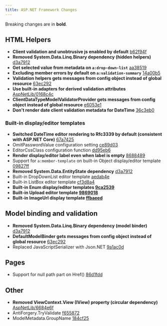 ```yaml
---
title: ASP.NET Framework Changes
---
```

Breaking changes are in **bold**.

## HTML Helpers

- **Client validation and unobtrusive js enabled by default** [b62f94f](https://github.com/maxtoroq/XCST-a/commit/b62f94f7f117f835a33f4191f5a6fe840082238f)
- **Removed System.Data.Linq.Binary dependency (hidden helpers)** [d3a7912](https://github.com/maxtoroq/XCST-a/commit/d3a7912d4a4959c50f538a59fbcf9ec9e75ac168)
- **Get selected value from metadata on `a:drop-down-list`** [aa38519](https://github.com/maxtoroq/XCST-a/commit/aa38519525292c672093054d964e12eb39067bec)
- **Excluding member errors by default on `a:validation-summary`** [14a00b5](https://github.com/maxtoroq/XCST-a/commit/14a00b56381eed57d9cf9e098010ebb1264a327d)
- **Validation helpers gets messages from config object instead of global resource** [63ec292](https://github.com/maxtoroq/XCST-a/commit/63ec2929636d16873b90aecb389bb787f26b8cb3)
- **Use built-in adapters for derived validation attributes** [AspNetLib/0168c4c](https://github.com/maxtoroq/AspNetLib/commit/0168c4cf7d390f14f0d043fb6811bffc8174245e)
- **ClientDataTypeModelValidatorProvider gets messages from config object instead of global resource** [e6053e1](https://github.com/maxtoroq/XCST-a/commit/e6053e1468f8597d375fa50d23932a698fe0b946)
- **Don't render date client validation metadata for DateTime** [36c3eb0](https://github.com/maxtoroq/XCST-a/commit/36c3eb0942da4904cb1149efc29278e41f327d33)

### Built-in display/editor templates

- **Switched DateTime editor rendering to Rfc3339 by default (consistent with ASP.NET Core)** [67a7425](https://github.com/maxtoroq/XCST-a/commit/67a7425623f9de3333073195804f8f83f04d38d3)
- OmitPasswordValue configuration setting [ce89d03](https://github.com/maxtoroq/XCST-a/commit/ce89d03bd5b005cb86ea887fc5e8491eddeae82d)
- EditorCssClass configuration function [dd95eb6](https://github.com/maxtoroq/XCST-a/commit/dd95eb67f0ee62c31c6385aa64b8f52de067e1fd)
- **Render display/editor label even when label is empty** [8688489](https://github.com/maxtoroq/XCST-a/commit/868848929833254341ab1670e4dba9ea76ce7225)
- Support for `a:member-template` on built-in Object display/editor template [09827ff](https://github.com/maxtoroq/XCST-a/commit/09827ff136998450f1b8c4e4aa96dd544caeb1b5#diff-d9e4a150ec2ec7025b8cfa3d93460c97)
- **Removed System.Data.EntityState dependency** [d3a7912](https://github.com/maxtoroq/XCST-a/commit/d3a7912d4a4959c50f538a59fbcf9ec9e75ac168)
- Built-in DropDownList editor template [aedab4e](https://github.com/maxtoroq/XCST-a/commit/aedab4e351a26f2b3e10c93b6793acb506d1ec6f)
- Built-in ListBox editor template [cf3d8a4](https://github.com/maxtoroq/XCST-a/commit/cf3d8a441d159cde2e25990d6b9b7cd12d81c9fc)
- **Built-in Enum display/editor templates [9ca2539](https://github.com/maxtoroq/XCST-a/commit/9ca25398f221720565d65b4d30630f849c79d551)**
- **Built-in Upload editor template [9869018](https://github.com/maxtoroq/XCST-a/commit/9869018828224a5c0f0c8c0e7eb73b831cbc3ad0)**
- **Built-in ImageUrl display template [ffbaeed](https://github.com/maxtoroq/XCST-a/commit/ffbaeed858d8562a7f1bd06cc13cdb54721f30b5)**

## Model binding and validation

- **Removed System.Data.Linq.Binary dependency (model binder)** [d3a7912](https://github.com/maxtoroq/XCST-a/commit/d3a7912d4a4959c50f538a59fbcf9ec9e75ac168)
- **DefaultModelBinder gets messages from config object instead of global resource** [63ec292](https://github.com/maxtoroq/XCST-a/commit/63ec2929636d16873b90aecb389bb787f26b8cb3)
- Replaced JavaScriptSerializer with Json.NET [9a1ac0d](https://github.com/maxtoroq/XCST-a/commit/9a1ac0db954d54ecc58977a9ffe70cd428185947)

## Pages

- Support for null path part on Href() [86d1fdd](https://github.com/maxtoroq/XCST-a/commit/86d1fdd3fe7e41c636fb5499bd849625f983d26c)

## Other

- **Removed ViewContext.View (IView) property (circular dependency)** [AspNetLib/6684e6f](https://github.com/maxtoroq/AspNetLib/commit/6684e6fd0a627e42600fce2afb131f02854ebc88)
- AntiForgery.TryValidate [f655872](https://github.com/maxtoroq/XCST-a/commit/f655872a5430feb5c8cd9aa954c25e6dd37458c7)
- ModelMetadata.GroupName [184cf25](https://github.com/maxtoroq/XCST-a/commit/184cf25ba5850fb6efb482002b243d9fa35702f4)
